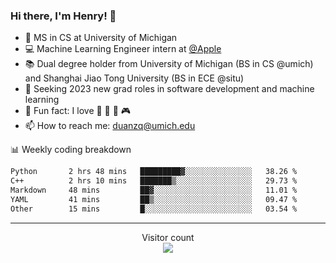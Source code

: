 ### Hi there, I'm Henry! 👋

- 🔭 MS in CS at University of Michigan
- 💻 Machine Learning Engineer intern at [@Apple](https://github.com/apple)
- 📚 Dual degree holder from University of Michigan (BS in CS @umich) and Shanghai Jiao Tong University (BS in ECE @situ)
- 🤖 Seeking 2023 new grad roles in software development and machine learning
- 🍁 Fun fact: I love 📸 🏓 🍜 🎮
- 📫 How to reach me: [duanzq@umich.edu](mailto:duanzq@umich.edu)

📊 Weekly coding breakdown
<!--START_SECTION:waka-->

```txt
Python       2 hrs 48 mins   █████████▓░░░░░░░░░░░░░░░   38.26 %
C++          2 hrs 10 mins   ███████▒░░░░░░░░░░░░░░░░░   29.73 %
Markdown     48 mins         ██▓░░░░░░░░░░░░░░░░░░░░░░   11.01 %
YAML         41 mins         ██▒░░░░░░░░░░░░░░░░░░░░░░   09.47 %
Other        15 mins         █░░░░░░░░░░░░░░░░░░░░░░░░   03.54 %
```

<!--END_SECTION:waka-->

***
<p align="center"> 
  Visitor count<br>
  <img src="https://profile-counter.glitch.me/zlzq-duanzq/count.svg" />
</p>

<!-- ![Henry Duan's GitHub stats](https://github-readme-stats.vercel.app/api?username=zlzq-duanzq&show_icons=true)

![trophy](https://github-profile-trophy.vercel.app/?username=zlzq-duanzq&column=7)

[![Top Langs](https://github-readme-stats.vercel.app/api/top-langs/?username=zlzq-duanzq&layout=compact)](https://github.com/zlzq-duanzq/github-readme-stats) -->
